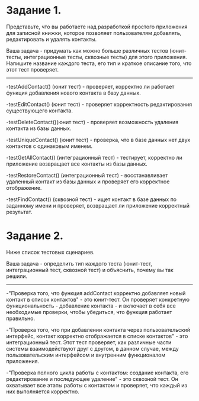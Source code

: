 # Задание 1.

Представьте, что вы работаете над разработкой простого приложения для записной книжки, которое позволяет пользователям добавлять, редактировать и удалять контакты.

Ваша задача - придумать как можно больше различных тестов (юнит-тесты, интеграционные тесты, сквозные тесты) для этого приложения. Напишите название каждого теста, его тип и краткое описание того, что этот тест проверяет.

 ---

-testAddContact() (юнит тест) - проверяет, корректно ли работает функция добавления нового контакта в базу данных.

-testEditContact() (юнит тест) - проверяет корректность редактирования существующего контакта.

-testDeleteContact()(юнит тест) - проверяет возможность удаления контакта из базы данных.

-testUniqueContact() (юнит тест) - проверка, что в базе данных нет двух контактов с одинаковым именем.

-testGetAllContact() (интеграционный тест) - тестирует, корректно ли приложение возвращает все контакты из базы данных.

-testRestoreContact() (интеграционный тест) - восстанавливает удаленный контакт из базы данных и проверяет его корректное отображение.

-testFindContact() (сквозной тест) - ищет контакт в базе данных по заданному имени и проверяет, возвращает ли приложение корректный результат.

# Задание 2.

Ниже список тестовых сценариев.

Ваша задача - определить тип каждого теста (юнит-тест, интеграционный тест, сквозной тест) и объяснить, почему вы так решили.

 ---

-"Проверка того, что функция addContact корректно добавляет новый контакт в список контактов" - это юнит-тест. Он проверяет конкретную функциональность - добавление контакта - и включает в себя все необходимые проверки, чтобы убедиться, что функция работает правильно.

-"Проверка того, что при добавлении контакта через пользовательский интерфейс, контакт корректно отображается в списке контактов" - это интеграционный тест. Этот тест проверяет, как различные части системы взаимодействуют друг с другом, в данном случае, между пользовательским интерфейсом и внутренним функционалом приложения.

-"Проверка полного цикла работы с контактом: создание контакта, его редактирование и последующее удаление" - это сквозной тест. Он охватывает все этапы работы с контактом и проверяет, что каждый из них выполняется корректно.